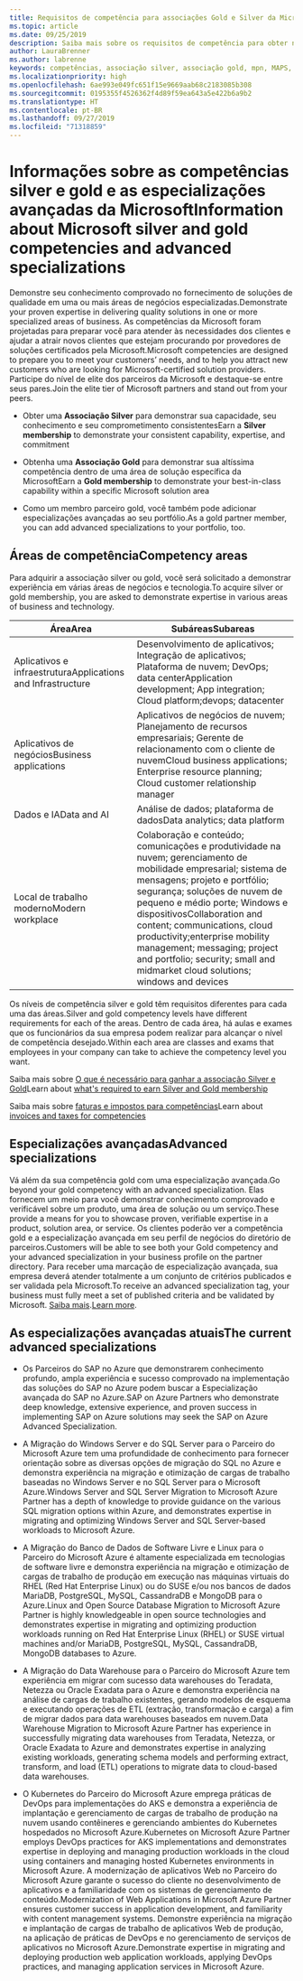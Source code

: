 ```yaml
---
title: Requisitos de competência para associações Gold e Silver da Microsoft | Partner Center
ms.topic: article
ms.date: 09/25/2019
description: Saiba mais sobre os requisitos de competência para obter níveis de associação Gold e Silver.
author: LauraBrenner
ms.author: labrenne
keywords: competências, associação silver, associação gold, mpn, MAPS, proficiência, Microsoft Partner Network, associação de rede, especializações avançadas
ms.localizationpriority: high
ms.openlocfilehash: 6ae993e049fc651f15e9669aab68c2183085b308
ms.sourcegitcommit: 0195355f4526362f4d89f59ea643a5e422b6a9b2
ms.translationtype: HT
ms.contentlocale: pt-BR
ms.lasthandoff: 09/27/2019
ms.locfileid: "71318859"
---
```

# <a name="information-about-microsoft-silver-and-gold-competencies-and-advanced-specializations"></a><span data-ttu-id="8edf9-104">Informações sobre as competências silver e gold e as especializações avançadas da Microsoft</span><span class="sxs-lookup"><span data-stu-id="8edf9-104">Information about Microsoft silver and gold competencies and advanced specializations</span></span>


<span data-ttu-id="8edf9-105">Demonstre seu conhecimento comprovado no fornecimento de soluções de qualidade em uma ou mais áreas de negócios especializadas.</span><span class="sxs-lookup"><span data-stu-id="8edf9-105">Demonstrate your proven expertise in delivering quality solutions in one or more specialized areas of business.</span></span> <span data-ttu-id="8edf9-106">As competências da Microsoft foram projetadas para preparar você para atender às necessidades dos clientes e ajudar a atrair novos clientes que estejam procurando por provedores de soluções certificados pela Microsoft.</span><span class="sxs-lookup"><span data-stu-id="8edf9-106">Microsoft competencies are designed to prepare you to meet your customers’ needs, and to help you attract new customers who are looking for Microsoft-certified solution providers.</span></span> <span data-ttu-id="8edf9-107">Participe do nível de elite dos parceiros da Microsoft e destaque-se entre seus pares.</span><span class="sxs-lookup"><span data-stu-id="8edf9-107">Join the elite tier of Microsoft partners and stand out from your peers.</span></span>

- <span data-ttu-id="8edf9-108">Obter uma **Associação Silver** para demonstrar sua capacidade, seu conhecimento e seu comprometimento consistentes</span><span class="sxs-lookup"><span data-stu-id="8edf9-108">Earn a **Silver membership** to demonstrate your consistent capability, expertise, and commitment</span></span>

- <span data-ttu-id="8edf9-109">Obtenha uma **Associação Gold** para demonstrar sua altíssima competência dentro de uma área de solução específica da Microsoft</span><span class="sxs-lookup"><span data-stu-id="8edf9-109">Earn a **Gold membership** to demonstrate your best-in-class capability within a specific Microsoft solution area</span></span>

- <span data-ttu-id="8edf9-110">Como um membro parceiro gold, você também pode adicionar especializações avançadas ao seu portfólio.</span><span class="sxs-lookup"><span data-stu-id="8edf9-110">As a gold partner member, you can add advanced specializations to your portfolio, too.</span></span>

## <a name="competency-areas"></a><span data-ttu-id="8edf9-111">Áreas de competência</span><span class="sxs-lookup"><span data-stu-id="8edf9-111">Competency areas</span></span>

<span data-ttu-id="8edf9-112">Para adquirir a associação silver ou gold, você será solicitado a demonstrar experiência em várias áreas de negócios e tecnologia.</span><span class="sxs-lookup"><span data-stu-id="8edf9-112">To acquire silver or gold membership, you are asked to demonstrate expertise in various areas of business and technology.</span></span>

|<span data-ttu-id="8edf9-113">**Área**</span><span class="sxs-lookup"><span data-stu-id="8edf9-113">**Area**</span></span>            |<span data-ttu-id="8edf9-114">**Subáreas**</span><span class="sxs-lookup"><span data-stu-id="8edf9-114">**Subareas**</span></span>                    |
|--------------------|--------------------------------|
|<span data-ttu-id="8edf9-115">Aplicativos e infraestrutura</span><span class="sxs-lookup"><span data-stu-id="8edf9-115">Applications and Infrastructure</span></span>|<span data-ttu-id="8edf9-116">Desenvolvimento de aplicativos; Integração de aplicativos; Plataforma de nuvem; DevOps; data center</span><span class="sxs-lookup"><span data-stu-id="8edf9-116">Application development; App integration; Cloud platform;devops; datacenter</span></span>|
|<span data-ttu-id="8edf9-117">Aplicativos de negócios</span><span class="sxs-lookup"><span data-stu-id="8edf9-117">Business applications</span></span> |<span data-ttu-id="8edf9-118">Aplicativos de negócios de nuvem; Planejamento de recursos empresariais; Gerente de relacionamento com o cliente de nuvem</span><span class="sxs-lookup"><span data-stu-id="8edf9-118">Cloud business applications; Enterprise resource planning; Cloud customer relationship manager</span></span>|
|<span data-ttu-id="8edf9-119">Dados e IA</span><span class="sxs-lookup"><span data-stu-id="8edf9-119">Data and AI</span></span>|<span data-ttu-id="8edf9-120">Análise de dados; plataforma de dados</span><span class="sxs-lookup"><span data-stu-id="8edf9-120">Data analytics; data platform</span></span>|
|<span data-ttu-id="8edf9-121">Local de trabalho moderno</span><span class="sxs-lookup"><span data-stu-id="8edf9-121">Modern workplace</span></span>| <span data-ttu-id="8edf9-122">Colaboração e conteúdo; comunicações e produtividade na nuvem; gerenciamento de mobilidade empresarial; sistema de mensagens; projeto e portfólio; segurança; soluções de nuvem de pequeno e médio porte; Windows e dispositivos</span><span class="sxs-lookup"><span data-stu-id="8edf9-122">Collaboration and content; communications, cloud productivity;enterprise mobility management; messaging; project and portfolio; security; small and midmarket cloud solutions; windows and devices</span></span>|

<span data-ttu-id="8edf9-123">Os níveis de competência silver e gold têm requisitos diferentes para cada uma das áreas.</span><span class="sxs-lookup"><span data-stu-id="8edf9-123">Silver and gold competency levels have different requirements for each of the areas.</span></span> <span data-ttu-id="8edf9-124">Dentro de cada área, há aulas e exames que os funcionários da sua empresa podem realizar para alcançar o nível de competência desejado.</span><span class="sxs-lookup"><span data-stu-id="8edf9-124">Within each area are classes and exams that employees in your company can take to achieve the competency level you want.</span></span>


<span data-ttu-id="8edf9-125">Saiba mais sobre [O que é necessário para ganhar a associação Silver e Gold](https://partner.microsoft.com/membership/competencies)</span><span class="sxs-lookup"><span data-stu-id="8edf9-125">Learn about [what's required to earn Silver and Gold membership](https://partner.microsoft.com/membership/competencies)</span></span>

<span data-ttu-id="8edf9-126">Saiba mais sobre [faturas e impostos para competências](mpn-view-print-maps-invoice.md)</span><span class="sxs-lookup"><span data-stu-id="8edf9-126">Learn about [invoices and taxes for competencies](mpn-view-print-maps-invoice.md)</span></span>

## <a name="advanced-specializations"></a><span data-ttu-id="8edf9-127">Especializações avançadas</span><span class="sxs-lookup"><span data-stu-id="8edf9-127">Advanced specializations</span></span>

<span data-ttu-id="8edf9-128">Vá além da sua competência gold com uma especialização avançada.</span><span class="sxs-lookup"><span data-stu-id="8edf9-128">Go beyond your gold competency with an advanced specialization.</span></span> <span data-ttu-id="8edf9-129">Elas fornecem um meio para você demonstrar conhecimento comprovado e verificável sobre um produto, uma área de solução ou um serviço.</span><span class="sxs-lookup"><span data-stu-id="8edf9-129">These provide a means for you to showcase proven, verifiable expertise in a product, solution area, or service.</span></span> <span data-ttu-id="8edf9-130">Os clientes poderão ver a competência gold e a especialização avançada em seu perfil de negócios do diretório de parceiros.</span><span class="sxs-lookup"><span data-stu-id="8edf9-130">Customers will be able to see both your Gold competency and your advanced specialization in your business profile on the partner directory.</span></span> <span data-ttu-id="8edf9-131">Para receber uma marcação de especialização avançada, sua empresa deverá atender totalmente a um conjunto de critérios publicados e ser validada pela Microsoft.</span><span class="sxs-lookup"><span data-stu-id="8edf9-131">To receive an advanced specialization tag, your business must fully meet a set of published criteria and be validated by Microsoft.</span></span> <span data-ttu-id="8edf9-132">[Saiba mais](https://partner.microsoft.com/membership/competencies#tab-content-2).</span><span class="sxs-lookup"><span data-stu-id="8edf9-132">[Learn more](https://partner.microsoft.com/membership/competencies#tab-content-2).</span></span> 

## <a name="the-current-advanced-specializations"></a><span data-ttu-id="8edf9-133">As especializações avançadas atuais</span><span class="sxs-lookup"><span data-stu-id="8edf9-133">The current advanced specializations</span></span>

- <span data-ttu-id="8edf9-134">Os Parceiros do SAP no Azure que demonstrarem conhecimento profundo, ampla experiência e sucesso comprovado na implementação das soluções do SAP no Azure podem buscar a Especialização avançada do SAP no Azure.</span><span class="sxs-lookup"><span data-stu-id="8edf9-134">SAP on Azure Partners who demonstrate deep knowledge, extensive experience, and proven success in implementing SAP on Azure solutions may seek the SAP on Azure Advanced Specialization.</span></span>

- <span data-ttu-id="8edf9-135">A Migração do Windows Server e do SQL Server para o Parceiro do Microsoft Azure tem uma profundidade de conhecimento para fornecer orientação sobre as diversas opções de migração do SQL no Azure e demonstra experiência na migração e otimização de cargas de trabalho baseadas no Windows Server e no SQL Server para o Microsoft Azure.</span><span class="sxs-lookup"><span data-stu-id="8edf9-135">Windows Server and SQL Server Migration to Microsoft Azure Partner has a depth of knowledge to provide guidance on the various SQL migration options within Azure, and demonstrates expertise in migrating and optimizing Windows Server and SQL Server-based workloads to Microsoft Azure.</span></span> 

- <span data-ttu-id="8edf9-136">A Migração do Banco de Dados de Software Livre e Linux para o Parceiro do Microsoft Azure é altamente especializada em tecnologias de software livre e demonstra experiência na migração e otimização de cargas de trabalho de produção em execução nas máquinas virtuais do RHEL (Red Hat Enterprise Linux) ou do SUSE e/ou nos bancos de dados MariaDB, PostgreSQL, MySQL, CassandraDB e MongoDB para o Azure.</span><span class="sxs-lookup"><span data-stu-id="8edf9-136">Linux and Open Source Database Migration to Microsoft Azure Partner is highly knowledgeable in open source technologies and demonstrates expertise in migrating and optimizing production workloads running on Red Hat Enterprise Linux (RHEL) or SUSE virtual machines and/or MariaDB, PostgreSQL, MySQL, CassandraDB, MongoDB databases to Azure.</span></span>

- <span data-ttu-id="8edf9-137">A Migração do Data Warehouse para o Parceiro do Microsoft Azure tem experiência em migrar com sucesso data warehouses do Teradata, Netezza ou Oracle Exadata para o Azure e demonstra experiência na análise de cargas de trabalho existentes, gerando modelos de esquema e executando operações de ETL (extração, transformação e carga) a fim de migrar dados para data warehouses baseados em nuvem.</span><span class="sxs-lookup"><span data-stu-id="8edf9-137">Data Warehouse Migration to Microsoft Azure Partner has experience in successfully migrating data warehouses from Teradata, Netezza, or Oracle Exadata to Azure and demonstrates expertise in analyzing existing workloads, generating schema models and performing extract, transform, and load (ETL) operations to migrate data to cloud-based data warehouses.</span></span>

- <span data-ttu-id="8edf9-138">O Kubernetes do Parceiro do Microsoft Azure emprega práticas de DevOps para implementações do AKS e demonstra a experiência de implantação e gerenciamento de cargas de trabalho de produção na nuvem usando contêineres e gerenciando ambientes do Kubernetes hospedados no Microsoft Azure.</span><span class="sxs-lookup"><span data-stu-id="8edf9-138">Kubernetes on Microsoft Azure Partner employs DevOps practices for AKS implementations and demonstrates expertise in deploying and managing production workloads in the cloud using containers and managing hosted Kubernetes environments in Microsoft Azure.</span></span>
<span data-ttu-id="8edf9-139">A modernização de aplicativos Web no Parceiro do Microsoft Azure garante o sucesso do cliente no desenvolvimento de aplicativos e a familiaridade com os sistemas de gerenciamento de conteúdo.</span><span class="sxs-lookup"><span data-stu-id="8edf9-139">Modernization of Web Applications in Microsoft Azure Partner ensures customer success in application development, and familiarity with content management systems.</span></span> <span data-ttu-id="8edf9-140">Demonstre experiência na migração e implantação de cargas de trabalho de aplicativos Web de produção, na aplicação de práticas de DevOps e no gerenciamento de serviços de aplicativos no Microsoft Azure.</span><span class="sxs-lookup"><span data-stu-id="8edf9-140">Demonstrate expertise in migrating and deploying production web application workloads, applying DevOps practices, and managing application services in Microsoft Azure.</span></span>